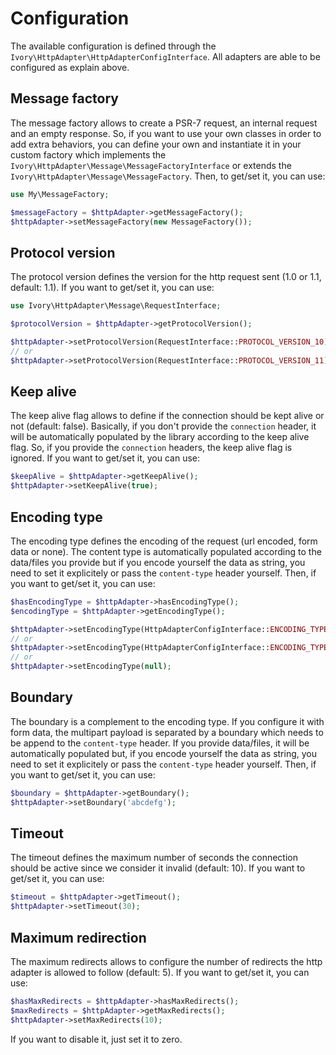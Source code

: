 # Configuration

The available configuration is defined through the `Ivory\HttpAdapter\HttpAdapterConfigInterface`. All adapters are
able to be configured as explain above.

## Message factory

The message factory allows to create a PSR-7 request, an internal request and an empty response. So, if you want to
use your own classes in order to add extra behaviors, you can define your own and instantiate it in your custom
factory which implements the `Ivory\HttpAdapter\Message\MessageFactoryInterface` or extends the
`Ivory\HttpAdapter\Message\MessageFactory`. Then, to get/set it, you can use:

``` php
use My\MessageFactory;

$messageFactory = $httpAdapter->getMessageFactory();
$httpAdapter->setMessageFactory(new MessageFactory());
```

## Protocol version

The protocol version defines the version for the http request sent (1.0 or 1.1, default: 1.1). If you want to get/set
it, you can use:

``` php
use Ivory\HttpAdapter\Message\RequestInterface;

$protocolVersion = $httpAdapter->getProtocolVersion();

$httpAdapter->setProtocolVersion(RequestInterface::PROTOCOL_VERSION_10);
// or
$httpAdapter->setProtocolVersion(RequestInterface::PROTOCOL_VERSION_11);
```

## Keep alive

The keep alive flag allows to define if the connection should be kept alive or not (default: false). Basically, if you
don't provide the `connection` header, it will be automatically populated by the library according to the keep alive
flag. So, if you provide the `connection` headers, the keep alive flag is ignored. If you want to get/set it, you can
use:

``` php
$keepAlive = $httpAdapter->getKeepAlive();
$httpAdapter->setKeepAlive(true);
```

## Encoding type

The encoding type defines the encoding of the request (url encoded, form data or none). The content type is
automatically populated according to the data/files you provide but if you encode yourself the data as string, you
need to set it explicitely or pass the `content-type` header yourself. Then, if you want to get/set it, you can use:

``` php
$hasEncodingType = $httpAdapter->hasEncodingType();
$encodingType = $httpAdapter->getEncodingType();

$httpAdapter->setEncodingType(HttpAdapterConfigInterface::ENCODING_TYPE_URLENCODED);
// or
$httpAdapter->setEncodingType(HttpAdapterConfigInterface::ENCODING_TYPE_FORMDATA);
// or
$httpAdapter->setEncodingType(null);
```

## Boundary

The boundary is a complement to the encoding type. If you configure it with form data, the multipart payload is
separated by a boundary which needs to be append to the `content-type` header. If you provide data/files, it will be
automatically populated but, if you encode yourself the data as string, you need to set it explicitely or pass the
`content-type` header yourself. Then, if you want to get/set it, you can use:

``` php
$boundary = $httpAdapter->getBoundary();
$httpAdapter->setBoundary('abcdefg');
```

## Timeout

The timeout defines the maximum number of seconds the connection should be active since we consider it invalid
(default: 10). If you want to get/set it, you can use:

``` php
$timeout = $httpAdapter->getTimeout();
$httpAdapter->setTimeout(30);
```

## Maximum redirection

The maximum redirects allows to configure the number of redirects the http adapter is allowed to follow (default: 5).
If you want to get/set it, you can use:

``` php
$hasMaxRedirects = $httpAdapter->hasMaxRedirects();
$maxRedirects = $httpAdapter->getMaxRedirects();
$httpAdapter->setMaxRedirects(10);
```

If you want to disable it, just set it to zero.
